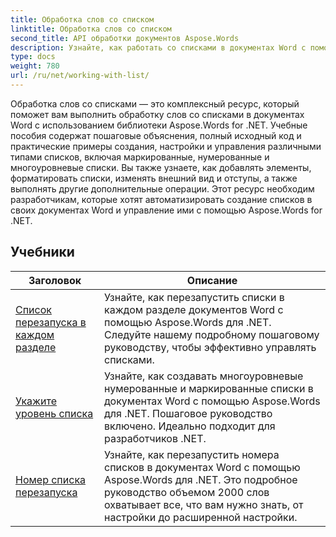 ```yaml
---
title: Обработка слов со списком
linktitle: Обработка слов со списком
second_title: API обработки документов Aspose.Words
description: Узнайте, как работать со списками в документах Word с помощью Aspose.Words для .NET. Подробные руководства с примерами кода.
type: docs
weight: 780
url: /ru/net/working-with-list/
---
```


Обработка слов со списками — это комплексный ресурс, который поможет вам выполнить обработку слов со списками в документах Word с использованием библиотеки Aspose.Words for .NET. Учебные пособия содержат пошаговые объяснения, полный исходный код и практические примеры создания, настройки и управления различными типами списков, включая маркированные, нумерованные и многоуровневые списки. Вы также узнаете, как добавлять элементы, форматировать списки, изменять внешний вид и отступы, а также выполнять другие дополнительные операции. Этот ресурс необходим разработчикам, которые хотят автоматизировать создание списков в своих документах Word и управление ими с помощью Aspose.Words for .NET.

 ## Учебники
| Заголовок | Описание |
| --- | --- |
| [Список перезапуска в каждом разделе](./restart-list-at-each-section/)  | Узнайте, как перезапустить списки в каждом разделе документов Word с помощью Aspose.Words для .NET. Следуйте нашему подробному пошаговому руководству, чтобы эффективно управлять списками. |
| [Укажите уровень списка](./specify-list-level/) | Узнайте, как создавать многоуровневые нумерованные и маркированные списки в документах Word с помощью Aspose.Words для .NET. Пошаговое руководство включено. Идеально подходит для разработчиков .NET. |
| [Номер списка перезапуска](./restart-list-number/) | Узнайте, как перезапустить номера списков в документах Word с помощью Aspose.Words для .NET. Это подробное руководство объемом 2000 слов охватывает все, что вам нужно знать, от настройки до расширенной настройки. |
